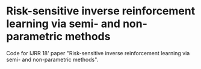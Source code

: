 # Risk-sensitive inverse reinforcement learning via semi- and non-parametric methods
Code for IJRR 18' paper "Risk-sensitive inverse reinforcement learning via semi- and non-parametric methods".
